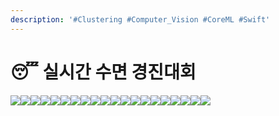 ```yaml
---
description: '#Clustering #Computer_Vision #CoreML #Swift'
---
```


# 😴 실시간 수면 경진대회

![](<../../../../.gitbook/assets/실시간\_수면\_경진대회 0.png>)![](<../../../../.gitbook/assets/실시간\_수면\_경진대회 1.png>)![](<../../../../.gitbook/assets/실시간\_수면\_경진대회 2.png>)![](<../../../../.gitbook/assets/실시간\_수면\_경진대회 3.png>)![](<../../../../.gitbook/assets/실시간\_수면\_경진대회 4.png>)![](<../../../../.gitbook/assets/실시간\_수면\_경진대회 5.png>)![](<../../../../.gitbook/assets/실시간\_수면\_경진대회 6.png>)![](<../../../../.gitbook/assets/실시간\_수면\_경진대회 7.png>)![](<../../../../.gitbook/assets/실시간\_수면\_경진대회 8.png>)![](<../../../../.gitbook/assets/실시간\_수면\_경진대회 9.png>)![](<../../../../.gitbook/assets/실시간\_수면\_경진대회 10.png>)![](<../../../../.gitbook/assets/실시간\_수면\_경진대회 11.png>)![](<../../../../.gitbook/assets/실시간\_수면\_경진대회 12.png>)![](<../../../../.gitbook/assets/실시간\_수면\_경진대회 13.png>)![](<../../../../.gitbook/assets/실시간\_수면\_경진대회 14.png>)![](<../../../../.gitbook/assets/실시간\_수면\_경진대회 15.png>)![](<../../../../.gitbook/assets/실시간\_수면\_경진대회 16.png>)![](<../../../../.gitbook/assets/실시간\_수면\_경진대회 17.png>)![](<../../../../.gitbook/assets/실시간\_수면\_경진대회 18.png>)![](<../../../../.gitbook/assets/실시간\_수면\_경진대회 19.png>)
